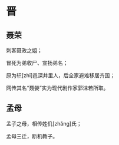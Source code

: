 # 晋

## 聂荣

刺客聂政之姐；

冒死为弟收尸、宣扬弟名；

原为轵\[zhǐ]邑深井里人，后全家避难移居齐国；

网传其名“聂嫈”实为现代剧作家郭沫若所取。

## 孟母

孟子之母，相传姓仉\[zhǎng]氏；

孟母三迁，断机教子。
